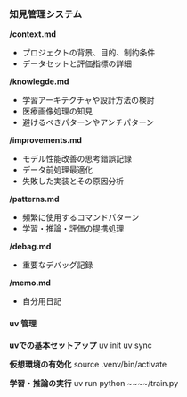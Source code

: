 ### 知見管理システム

**/context.md**
- プロジェクトの背景、目的、制約条件
- データセットと評価指標の詳細

**/knowlegde.md**
- 学習アーキテクチャや設計方法の検討
- 医療画像処理の知見
- 避けるべきパターンやアンチパターン

**/improvements.md**
- モデル性能改善の思考錯誤記録
- データ前処理最適化
- 失敗した実装とその原因分析

**/patterns.md**
- 頻繁に使用するコマンドパターン
- 学習・推論・評価の提携処理

**/debag.md**
- 重要なデバッグ記録

**/memo.md**
- 自分用日記

#### **uv 管理**
**uvでの基本セットアップ**
uv init 
uv sync

**仮想環境の有効化**
source .venv/bin/activate

**学習・推論の実行**
uv run python ~~~~/train.py